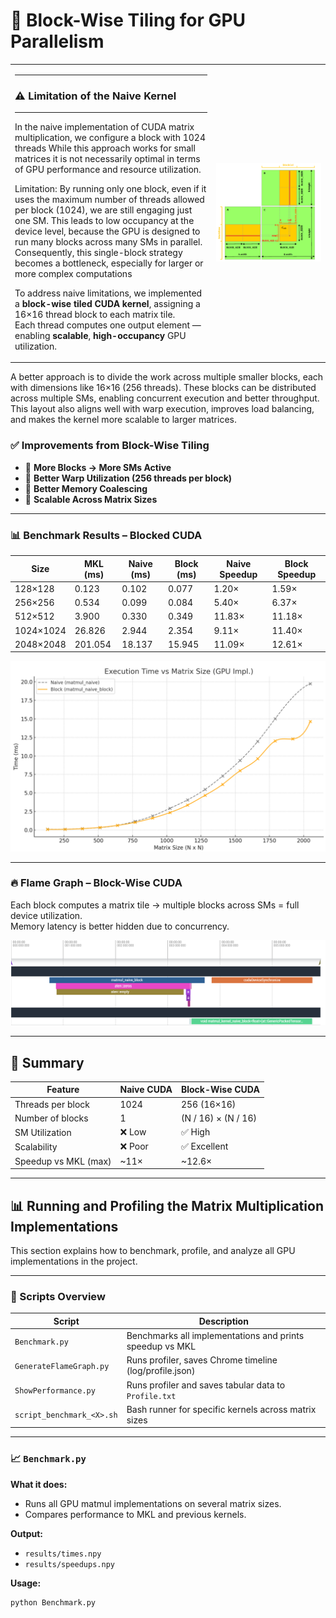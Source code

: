 # 🧱 Block-Wise Tiling for GPU Parallelism

 
<table>
<tr>
<td>
  
---
### ⚠️ Limitation of the Naive Kernel
---

In the naive implementation of CUDA matrix multiplication,
we configure a block with 1024 threads While this approach works
for small matrices it is not necessarily optimal in terms 
of GPU performance and resource utilization.

Limitation:
By running only one block, even if it uses the maximum number of
threads allowed per block (1024), we are still engaging just one SM.
This leads to low occupancy at the device level,
because the GPU is designed to run many blocks across many SMs in parallel.
Consequently, this single-block strategy becomes a bottleneck,
especially for larger or more complex computations

To address naive limitations, we implemented a **block-wise tiled CUDA kernel**, assigning a 16×16 thread block to each matrix tile.  
Each thread computes one output element — enabling **scalable**, **high-occupancy** GPU utilization.

</td>
<td>

<img src="images/block.png" width="2000"/>

</td>
</tr>
</table>





A better approach is to divide the work across multiple smaller blocks, each with dimensions like 16×16 (256 threads). These blocks can be distributed across multiple SMs, enabling concurrent execution and better throughput. This layout also aligns well with warp execution, improves load balancing, and makes the kernel more scalable to larger matrices.


### ✅ Improvements from Block-Wise Tiling

- 🧠 **More Blocks → More SMs Active**
- 🎯 **Better Warp Utilization (256 threads per block)**
- 📶 **Better Memory Coalescing**
- 🔁 **Scalable Across Matrix Sizes**

---

### 📊 Benchmark Results – Blocked CUDA

| **Size** | **MKL (ms)** | **Naive (ms)** | **Block (ms)** | **Naive Speedup** | **Block Speedup** |
|----------|--------------|----------------|----------------|-------------------|-------------------|
| 128×128  | 0.123        | 0.102          | 0.077          | 1.20×             | 1.59×             |
| 256×256  | 0.534        | 0.099          | 0.084          | 5.40×             | 6.37×             |
| 512×512  | 3.900        | 0.330          | 0.349          | 11.83×            | 11.18×            |
| 1024×1024| 26.826       | 2.944          | 2.354          | 9.11×             | 11.40×            |
| 2048×2048| 201.054      | 18.137         | 15.945         | 11.09×            | 12.61×            |

![Performance Plot – Blocked](images/graph_block.png)

---

### 🔥 Flame Graph – Block-Wise CUDA

Each block computes a matrix tile → multiple blocks across SMs = full device utilization.  
Memory latency is better hidden due to concurrency.

![Flame Graph – Block](images/flame_block.png)

---

## 📌 Summary

| Feature                  | Naive CUDA                | Block-Wise CUDA            |
|--------------------------|---------------------------|----------------------------|
| Threads per block        | 1024                      | 256 (16×16)                |
| Number of blocks         | 1                         | (N / 16) × (N / 16)        |
| SM Utilization           | ❌ Low                    | ✅ High                    |
| Scalability              | ❌ Poor                   | ✅ Excellent               |
| Speedup vs MKL (max)     | ~11×                      | ~12.6×                     |

---

## 📊 Running and Profiling the Matrix Multiplication Implementations

This section explains how to benchmark, profile, and analyze all GPU implementations in the project.

---

### 🔧 Scripts Overview

| Script                   | Description                                                                 |
|--------------------------|-----------------------------------------------------------------------------|
| `Benchmark.py`           | Benchmarks all implementations and prints speedup vs MKL                   |
| `GenerateFlameGraph.py`  | Runs profiler, saves Chrome timeline (log/profile.json)                    |
| `ShowPerformance.py`     | Runs profiler and saves tabular data to `Profile.txt`                      |
| `script_benchmark_<X>.sh`| Bash runner for specific kernels across matrix sizes                        |

---

### 📈 `Benchmark.py`

**What it does:**
- Runs all GPU matmul implementations on several matrix sizes.
- Compares performance to MKL and previous kernels.

**Output:**
- `results/times.npy`
- `results/speedups.npy`

**Usage:**
```bash
python Benchmark.py
